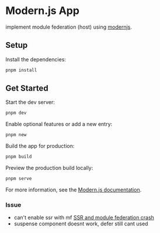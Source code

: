 # Modern.js App

implement module federation (host) using [modernjs](https://modernjs.dev/en/).

## Setup

Install the dependencies:

```bash
pnpm install
```

## Get Started

Start the dev server:

```bash
pnpm dev
```

Enable optional features or add a new entry:

```bash
pnpm new
```

Build the app for production:

```bash
pnpm build
```

Preview the production build locally:

```bash
pnpm serve
```

For more information, see the [Modern.js documentation](https://modernjs.dev/en).


### Issue
- can't enable ssr with mf [SSR and module federation crash](https://github.com/web-infra-dev/modern.js/issues/6511)
- suspense component doesnt work, defer still cant used
